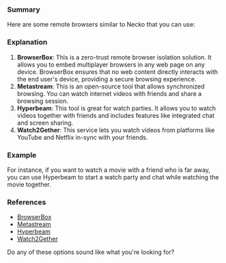### Summary
Here are some remote browsers similar to Necko that you can use:

### Explanation
1. **BrowserBox**: This is a zero-trust remote browser isolation solution. It allows you to embed multiplayer browsers in any web page on any device. BrowserBox ensures that no web content directly interacts with the end user's device, providing a secure browsing experience.
2. **Metastream**: This is an open-source tool that allows synchronized browsing. You can watch internet videos with friends and share a browsing session.
3. **Hyperbeam**: This tool is great for watch parties. It allows you to watch videos together with friends and includes features like integrated chat and screen sharing.
4. **Watch2Gether**: This service lets you watch videos from platforms like YouTube and Netflix in-sync with your friends.

### Example
For instance, if you want to watch a movie with a friend who is far away, you can use Hyperbeam to start a watch party and chat while watching the movie together.

### References
- [BrowserBox](https://forum.cloudron.io/topic/10212/browserbox-zero-trust-remote-browser-isolation-alternative-to-neko-kasm-etc)
- [Metastream](https://alternativeto.net/software/n-eko/)
- [Hyperbeam](https://alternativeto.net/software/n-eko/)
- [Watch2Gether](https://alternativeto.net/software/n-eko/)

Do any of these options sound like what you're looking for?

